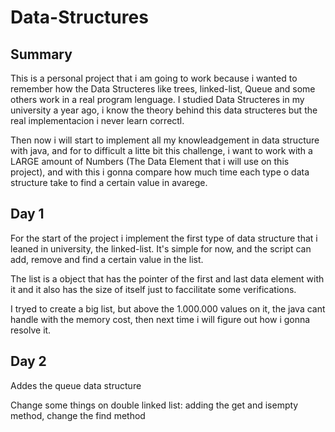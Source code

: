 # Data-Structures

## Summary
This is a personal project that i am going to work because i wanted to remember how the Data Structeres like trees, linked-list, Queue and some others work in a real program lenguage. I studied Data Structeres in my university a year ago, i know the theory behind this data structeres but the real implementacion i never learn correctl.

Then now i will start to implement all my knowleadgement in data structure with java, and for to difficult a litte bit this challenge, i want to work with a LARGE amount of Numbers (The Data Element that i will use on this project), and with this i gonna compare how much time each type o data structure take to find a certain value in avarege.

## Day 1
For the start of the project i implement the first type of data structure that i leaned in university, the linked-list. It's simple for now, and the script can add, remove and find a certain value in the list.

The list is a object that has the pointer of the first and last data element with it and it also has the size of itself just to faccilitate some verifications.

I tryed to create a big list, but above the 1.000.000 values on it, the java cant handle with the memory cost, then next time i will figure out how i gonna resolve it.

## Day 2
Addes the queue data structure

Change some things on double linked list: adding the get and isempty method, change the find method

